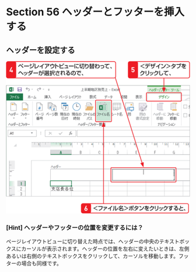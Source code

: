 # Section 56 ヘッダーとフッターを挿入する

## ヘッダーを設定する

![](002.png)

### [Hint] ヘッダーやフッターの位置を変更するには？

ページレイアウトビューに切り替えた時点では、ヘッダーの中央のテキストボックスにカーソルが表示されます。ヘッダーの位置を左右に変えたいときは、左側あるいは右側のテキストボックスをクリックして、カーソルを移動します。フッターの場合も同様です。
